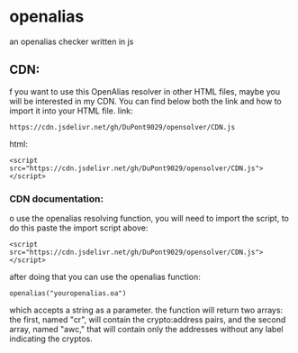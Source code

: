 # openalias
an openalias checker written in js

## CDN:
f you want to use this OpenAlias resolver in other HTML files, maybe you will be interested in my CDN. You can find below both the link and how to import it into your HTML file.
link:
~~~
https://cdn.jsdelivr.net/gh/DuPont9029/opensolver/CDN.js
~~~
html:
~~~
<script src="https://cdn.jsdelivr.net/gh/DuPont9029/opensolver/CDN.js"></script>
~~~

### CDN documentation:
o use the openalias resolving function, you will need to import the script, to do this paste the import script above:
~~~
<script src="https://cdn.jsdelivr.net/gh/DuPont9029/opensolver/CDN.js"></script>
~~~
after doing that you can use the openalias function:
~~~
openalias("youropenalias.oa")
~~~
which accepts a string as a parameter. the function will return two arrays: the first, named "cr", will contain the crypto:address pairs, 
and the second array, named "awc," that will contain only the addresses without any label indicating the cryptos.